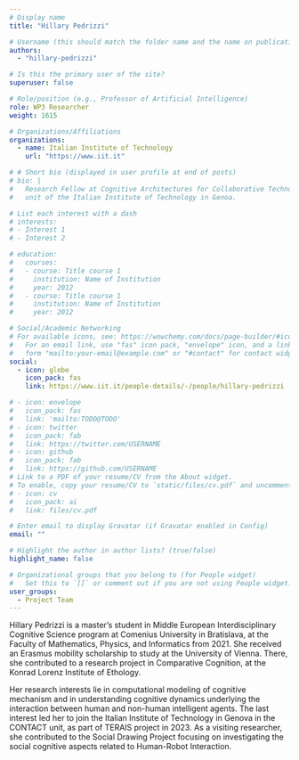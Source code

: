 ```yaml
---
# Display name
title: "Hillary Pedrizzi"

# Username (this should match the folder name and the name on publications)
authors:
  - "hillary-pedrizzi"

# Is this the primary user of the site?
superuser: false

# Role/position (e.g., Professor of Artificial Intelligence)
role: WP3 Researcher
weight: 1615

# Organizations/Affiliations
organizations:
  - name: Italian Institute of Technology
    url: "https://www.iit.it"

# # Short bio (displayed in user profile at end of posts)
# bio: |
#   Research Fellow at Cognitive Architectures for Collaborative Technologies
#   unit of the Italian Institute of Technology in Genoa.

# List each interest with a dash
# interests:
# - Interest 1
# - Interest 2

# education:
#   courses:
#   - course: Title course 1
#     institution: Name of Institution
#     year: 2012
#   - course: Title course 1
#     institution: Name of Institution
#     year: 2012

# Social/Academic Networking
# For available icons, see: https://wowchemy.com/docs/page-builder/#icons
#   For an email link, use "fas" icon pack, "envelope" icon, and a link in the
#   form "mailto:your-email@example.com" or "#contact" for contact widget.
social:
  - icon: globe
    icon_pack: fas
    link: https://www.iit.it/people-details/-/people/hillary-pedrizzi

# - icon: envelope
#   icon_pack: fas
#   link: 'mailto:TODO@TODO'
# - icon: twitter
#   icon_pack: fab
#   link: https://twitter.com/USERNAME
# - icon: github
#   icon_pack: fab
#   link: https://github.com/USERNAME
# Link to a PDF of your resume/CV from the About widget.
# To enable, copy your resume/CV to `static/files/cv.pdf` and uncomment the lines below.
# - icon: cv
#   icon_pack: ai
#   link: files/cv.pdf

# Enter email to display Gravatar (if Gravatar enabled in Config)
email: ""

# Highlight the author in author lists? (true/false)
highlight_name: false

# Organizational groups that you belong to (for People widget)
#   Set this to `[]` or comment out if you are not using People widget.
user_groups:
  - Project Team
---
```


Hillary Pedrizzi is a master’s student in Middle European Interdisciplinary Cognitive Science program at Comenius
University in Bratislava, at the Faculty of Mathematics, Physics, and Informatics from 2021. She received an Erasmus
mobility scholarship to study at the University of Vienna. There, she contributed to a research project in Comparative
Cognition, at the Konrad Lorenz Institute of Ethology.

Her research interests lie in computational modeling of cognitive mechanism and in understanding cognitive dynamics
underlying the interaction between human and non-human intelligent agents. The last interest led her to join the Italian
Institute of Technology in Genova in the CONTACT unit, as part of TERAIS project in 2023. As a visiting researcher, she
contributed to the Social Drawing Project focusing on investigating the social cognitive aspects related to Human-Robot
Interaction.
